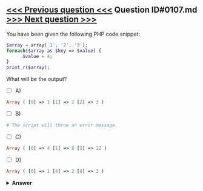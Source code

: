 [<<< Previous question <<<](0106.md)   Question ID#0107.md   [>>> Next question >>>](0108.md)
---

You have been given the following PHP code snippet:

```php
$array = array('1', '2', '3');
foreach($array as $key => $value) {
      $value = 4;
}
print_r($array);
```
What will be the output?

- [ ] A)
```php
Array ( [0] => 1 [1] => 2 [2] => 3 )
```

- [ ] B)
```php
# The script will throw an error message.
```

- [ ] C)
```php
Array ( [0] => 4 [1] => 8 [2] => 12 )
```

- [ ] D)
```php
Array ( [0] => 1 [4] => 2 [8] => 3 )
```


<details><summary><b>Answer</b></summary>
<p>
  Answer: <strong>A</strong>
</p>
</details>
